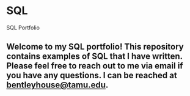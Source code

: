 # SQL
SQL Portfolio

## Welcome to my SQL portfolio! This repository contains examples of SQL that I have written. Please feel free to reach out to me via email if you have any questions. I can be reached at bentleyhouse@tamu.edu. 
